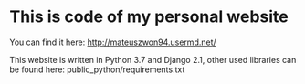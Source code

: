 # This is code of my personal website

You can find it here: http://mateuszwon94.usermd.net/

This website is written in Python 3.7 and Django 2.1, other used libraries can be found here: public_python/requirements.txt
